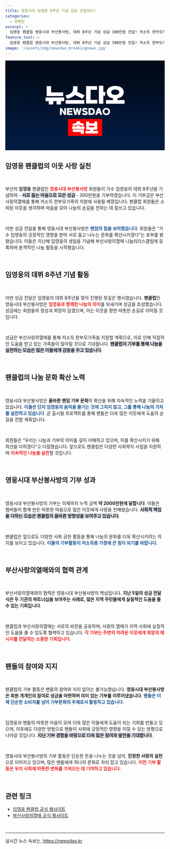 ```yaml
---
title: 영웅시대 임영웅 8주년 기념 성금 전달하다!
categories:
  - 연예인
excerpt: >
  임영웅 팬클럽 영웅시대 부산봉사방, 데뷔 8주년 기념 성금 300만원 전달! 저소득 한부모가족 지원에 쓰일 예정으로, 팬덤 문화 확산을 위해 지속적인 나눔 활동을 이어갑니다. 이들의 열정에 응원 메시지를 보내주세요!
feature_text: >
  임영웅 팬클럽 영웅시대 부산봉사방, 데뷔 8주년 기념 성금 300만원 전달! 저소득 한부모가족 지원에 쓰일 예정으로, 팬덤 문화 확산을 위해 지속적인 나눔 활동을 이어갑니다. 이들의 열정에 응원 메시지를 보내주세요!
image: '/assets/img/newsdao_breakingnews.jpg'
---
```


<p><img src="/assets/img/newsdao_breakingnews.jpg" alt="cryptoinkorea 속보" /></p>

<h2 data-ke-size="size26">임영웅 팬클럽의 이웃 사랑 실천</h2>

<p data-ke-size="size16">&nbsp;</p>

<p>부산의 <b>임영웅</b> 팬클럽인 <b><span style="color: #ee2323;">영웅시대 부산봉사방</span></b> 회원들이 가수 임영웅의 데뷔 8주년을 기념하여 - <b><span style="background-color: #21538527;"> 서로 돕는 마음으로 모은 성금</span></b> - 300만원을 기부하였습니다. 이 기부금은 부산사랑의열매를 통해 저소득 한부모가족의 지원에 사용될 예정입니다. 팬클럽 회원들은 소외된 이웃을 생각하며 마음을 모아 나눔의 손길을 전하는 데 힘쓰고 있습니다.</p>

<p data-ke-size="size16">&nbsp;</p>

<p>이번 성금 전달을 통해 영웅시대 부산봉사방은 <b><span style="color: #1a5490;">팬덤의 힘을 보여줬습니다</span></b>. 회원들은 “가수 임영웅의 긍정적인 영향을 받아 서로 돕고 나누는 문화를 확산시키겠다”는 포부를 밝혔습니다. 이들은 지난해 임영웅의 생일을 기념해 부산사랑의열매 나눔리더스클럽에 등록하며 본격적인 나눔 활동을 시작했습니다.</p>

<p data-ke-size="size16">&nbsp;</p>

<h2 data-ke-size="size26">임영웅의 데뷔 8주년 기념 활동</h2>

<p data-ke-size="size16">&nbsp;</p>

<p>이번 성금 전달은 임영웅의 데뷔 8주년을 맞아 진행된 뜻깊은 행사였습니다. <b>팬클럽</b>인 영웅시대 부산봉사방은 <b><span style="color: #ee2323;">임영웅과 함께한 나눔의 의미</span></b>를 되새기며 성금을 조성했습니다. 성금에는 회원들의 정성과 희망이 담겼으며, 이는 이웃을 향한 따뜻한 손길로 이어질 것입니다.</p>

<p data-ke-size="size16">&nbsp;</p>

<p>성금은 부산사랑의열매를 통해 저소득 한부모가족을 지원할 계획으로, 이로 인해 직접적인 도움을 받고 있는 가족들이 많아질 것으로 기대됩니다. <b><span style="background-color: #21538527;">팬클럽이 기부를 통해 나눔을 실천하는 모습은 많은 이들에게 감동을 주고 있습니다</span></b>.</p>

<p data-ke-size="size16">&nbsp;</p>

<h2 data-ke-size="size26">팬클럽의 나눔 문화 확산 노력</h2>

<p data-ke-size="size16">&nbsp;</p>

<p>영웅시대 부산봉사방은 <b>올바른 팬덤 기부 문화</b>의 확산을 위해 지속적인 노력을 기울이고 있습니다. <b><span style="color: #1a5490;">이들은 단지 임영웅의 음악을 즐기는 것에 그치지 않고, 그를 통해 나눔의 가치를 실천하고 있습니다</span></b>. 곧 출시될 프로젝트를 통해 팬들은 더욱 많은 이웃에게 도움의 손길을 전할 계획입니다.</p>

<p data-ke-size="size16">&nbsp;</p>

<p>회원들은 “우리는 나눔과 기부의 의미를 깊이 이해하고 있으며, 이를 확산시키기 위해 최선을 다하겠다”고 다짐했습니다. 앞으로도 팬클럽은 다양한 사회복지 사업을 지원하며 <b><span style="color: #ee2323;">지속적인 나눔을 실천</span></b>할 것입니다.</p>

<p data-ke-size="size16">&nbsp;</p>

<h2 data-ke-size="size26">영웅시대 부산봉사방의 기부 성과</h2>

<p data-ke-size="size16">&nbsp;</p>

<p>영웅시대 부산봉사방의 기부는 이제까지 누적 금액 <b>약 2000만원에 달합니다</b>. 이들은 멤버들이 함께 만든 따뜻한 마음으로 많은 이웃에게 사랑을 전해왔습니다. <b><span style="background-color: #21538527;">사회적 책임을 다하는 모습은 팬클럽의 올바른 방향성을 보여주고 있습니다</span></b>.</p>

<p data-ke-size="size16">&nbsp;</p>

<p>팬클럽은 앞으로도 다양한 사회 공헌 활동을 통해 나눔의 문화를 더욱 확산시키려는 의지를 보이고 있습니다. <b><span style="color: #1a5490;">이들의 기부활동이 저소득층 가정에 큰 힘이 되기를 바랍니다</span></b>.</p>

<p data-ke-size="size16">&nbsp;</p>

<h2 data-ke-size="size26">부산사랑의열매와의 협력 관계</h2>

<p data-ke-size="size16">&nbsp;</p>

<p>부산사랑의열매와의 협력은 영웅시대 부산봉사방의 핵심입니다. <b>지난 5일의 성금 전달식은 두 기관의 파트너십을 보여주는 사례로, 많은 지역 주민들에게 실질적인 도움을 줄 수 있는 기회입니다</b>.</p>

<p data-ke-size="size16">&nbsp;</p>

<p>팬클럽과 부산사랑의열매는 서로의 비전을 공유하며, 사랑의 열매가 지역 사회에 실질적인 도움을 줄 수 있도록 협력하고 있습니다. <b><span style="color: #ee2323;">각 기부는 주변의 어려운 이웃에게 희망의 메시지를 전달하는 소중한 기회입니다</span></b>. </p>

<p data-ke-size="size16">&nbsp;</p>

<h2 data-ke-size="size26">팬들의 참여와 지지</h2>

<p data-ke-size="size16">&nbsp;</p>

<p>팬클럽의 기부 활동은 팬들의 참여와 지지 없이는 불가능했습니다. <b>영웅시대 부산봉사방은 회원 개개인의 참여로 성금을 마련하며 의미 있는 기부를 이루어냈습니다</b>. <b><span style="color: #1a5490;">팬들은 이제 단순한 소비자를 넘어 기부문화의 주체로서 활동하고 있습니다</span></b>.</p>

<p data-ke-size="size16">&nbsp;</p>

<p>임영웅과 팬들의 따뜻한 마음이 모여 더욱 많은 이들에게 도움이 되는 기회를 만들고 있으며, 이후에도 다양한 방법으로 팬들이 사회에 긍정적인 영향을 미칠 수 있는 방향으로 나아갈 것입니다. <b><span style="background-color: #21538527;">지난 기부 경험을 바탕으로 더욱 많은 참여와 발전을 기대합니다</span></b>.</p>

<p data-ke-size="size16">&nbsp;</p>

<p>영웅시대 부산봉사방의 기부 활동은 단순한 돈을 나누는 것을 넘어, <b>진정한 사랑의 실천</b>으로 이어지고 있으며, 많은 팬들에게 하나의 문화로 자리 잡고 있습니다. <b><span style="color: #ee2323;">이런 기부 활동은 우리 사회에 따뜻한 변화를 가져오는 데 기여하고 있습니다</span></b>.  </p>

<p data-ke-size="size16">&nbsp;</p>

<h2 data-ke-size="size26">관련 링크</h2>

<ul>
    <li><a href="https://www.example.com">임영웅 팬클럽 공식 웹사이트</a></li>
    <li><a href="https://www.example.org">부산사랑의열매 공식 웹사이트</a></li>
</ul>

<p data-ke-size="size16">&nbsp;</p>

<hr>
실시간 뉴스 속보는, <a href="https://newsdao.kr" rel="dofollow">https://newsdao.kr</a>


